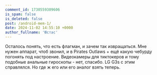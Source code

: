 ```yaml
---
comment_id: 1730559309606
is_spam: false
is_deleted: false
post: /android-mem-1/
date: 2024-11-02 14:55:10 +0000
author_fullname: 'Юстас'
---
```


Осталось понять, что есть флагман, и зачем так извращаться.
Мне нужен аппарат, чтоб звонил, и в Pirates Outlaws + ещё какую чебурду погонять под настроение.
Видеокамеры для тиктокеров и тому подобные анальные гироскопы - нет, спасибо.
LG G3s с этим справлялся. Но где ж его или его аналог взять теперь.
